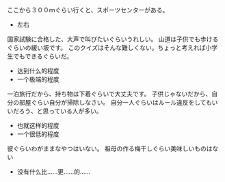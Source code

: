 ここから３００ｍぐらい行くと、スポーツセンターがある。
- 左右


国家試験に合格した、大声で叫びたいぐらいうれしい。
山道は子供でも歩けるぐらいの緩い坂です。
このクイズはそんな難しくない。ちょっと考えれば小学生でもできるぐらいだ。
- 达到什么的程度
- 一个极端的程度


一泊旅行だから、持ち物は下着ぐらいで大丈夫です。
子供じゃないだから、自分の部屋ぐらい自分が掃除しなさい。
自分一人ぐらいはルール違反をしてもいいだろう、と思っている人が多い。
- 也就这样的程度
- 一个很低的程度


彼ぐらいわがままなやつはいない。
祖母の作る梅干しぐらい美味しいものはない
- 没有什么比……更……的……
